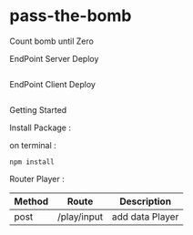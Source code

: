 # pass-the-bomb
Count bomb until Zero

EndPoint Server Deploy

```

```

EndPoint Client Deploy

```

```

Getting Started

Install Package :

on terminal :

```
npm install
```

Router Player :

| Method | Route       | Description     |
| ------ | ----------- | --------------- |
| post   | /play/input | add data Player |

